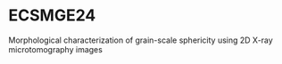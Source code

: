 # ECSMGE24
Morphological characterization of grain-scale sphericity using 2D X-ray microtomography images
